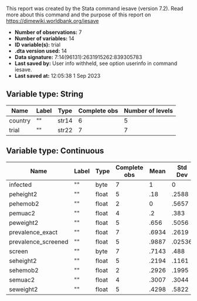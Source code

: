 This report was created by the Stata command iesave (version 7.2). Read more about this command and the purpose of this report on https://dimewiki.worldbank.org/iesave

- **Number of observations:** 7
- **Number of variables:** 14
- **ID variable(s):** trial
- **.dta version used:** 14
- **Data signature:** 7:14(96131):2631915262:839305783
- **Last saved by:** User info withheld, see option userinfo in command iesave.
- **Last saved at:** 12:05:38 1 Sep 2023

## Variable type: String

| Name | Label | Type | Complete obs | Number of levels |
|---|---|---|---|---|
| country | "" | str14 | 6 | 5 |
| trial | "" | str22 | 7 | 7 |

## Variable type: Continuous

| Name | Label | Type | Complete obs | Mean | Std Dev | p0 | p25 | p50 | p75 | p100 |
|---|---|---|---|---|---|---|---|---|---|---|
| infected | "" | byte | 7 | 1 | 0 | 1 | 1 | 1 | 1 | 1 |
| peheight2 | "" | float | 5 | .18 | .2588 | -.1 | .1 | .1 | .2 | .6 |
| pehemob2 | "" | float | 2 | 0 | .5657 | -.4 | -.4 | 0 | .4 | .4 |
| pemuac2 | "" | float | 4 | .2 | .383 | -.3 | -.1 | .3 | .5 | .5 |
| peweight2 | "" | float | 5 | .656 | .5056 | .2 | .3 | .38 | 1.1 | 1.3 |
| prevalence_exact | "" | float | 7 | .6934 | .2619 | .3058 | .4891 | .7852 | .9344 | .97 |
| prevalence_screened | "" | float | 5 | .9887 | .02536 | .9433 | 1 | 1 | 1 | 1 |
| screen | "" | byte | 7 | .7143 | .488 | 0 | 0 | 1 | 1 | 1 |
| seheight2 | "" | float | 5 | .2194 | .1161 | .1276 | .1343 | .1702 | .2612 | .404 |
| sehemob2 | "" | float | 2 | .2926 | .1995 | .1515 | .1515 | .2926 | .4337 | .4337 |
| semuac2 | "" | float | 4 | .3007 | .3044 | .06432 | .07119 | .2126 | .5303 | .7135 |
| seweight2 | "" | float | 5 | .4298 | .5822 | .1343 | .1503 | .1786 | .2162 | 1.47 |

